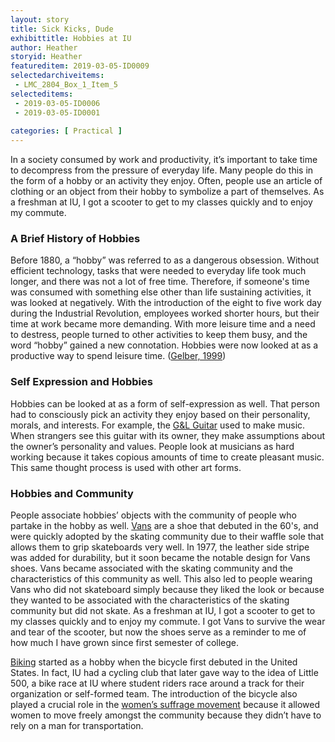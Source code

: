 ```yaml
---
layout: story
title: Sick Kicks, Dude
exhibittitle: Hobbies at IU 
author: Heather
storyid: Heather
featureditem: 2019-03-05-ID0009
selectedarchiveitems:
 - LMC_2804_Box_1_Item_5
selecteditems:
 - 2019-03-05-ID0006
 - 2019-03-05-ID0001
 
categories: [ Practical ]
---
```


In a society consumed by work and productivity, it’s important to take time to decompress from the pressure of everyday life. Many people do this in the form of a hobby or an activity they enjoy. Often, people use an article of clothing or an object from their hobby to symbolize a part of themselves. As a freshman at IU, I got a scooter to get to my classes quickly and to enjoy my commute.

### A Brief History of Hobbies

Before 1880, a “hobby” was referred to as a dangerous obsession. Without efficient technology, tasks that were needed to everyday life took much longer, and there was not a lot of free time. Therefore, if someone's time was consumed with something else other than life sustaining activities, it was looked at negatively. With the introduction of the eight to five work day during the Industrial Revolution, employees worked shorter hours, but their time at work became more demanding. With more leisure time and a need to destress, people turned to other activities to keep them busy, and the word “hobby” gained a new connotation. Hobbies were now looked at as a productive way to spend leisure time. ([Gelber, 1999](https://books.google.com/books?hl=en&lr=&id=Cda_QMSGK3sC&oi=fnd&pg=PR9&dq=+Gelber+S+M.+%27%E2%80%99Hobbies:+leisure+and+the+Culture+of+Work+in+America%E2%80%99%E2%80%99+Columbia+University+Press,+1999,+p.+11.+&ots=fZiMxf_YAv&sig=ARUiOMrHujP6Tu2FxqX9g5Xb4bg#v=onepage&q&f=false))

### Self Expression and Hobbies

Hobbies can be looked at as a form of self-expression as well. That person had to consciously pick an activity they enjoy based on their personality, morals, and interests. For example, the [G&L Guitar](https://iubhistoryharvest.github.io/items/2019-03-05-ID0004.htmlis) used to make music. When strangers see this guitar with its owner, they make assumptions about the owner’s personality and values. People look at musicians as hard working because it takes copious amounts of time to create pleasant music. This same thought process is used with other art forms.

### Hobbies and Community

People associate hobbies’ objects with the community of people who partake in the hobby as well. [Vans](https://iubhistoryharvest.github.io/items/2019-03-05-ID0009.html) are a shoe that debuted in the 60's, and were quickly adopted by the skating community due to their waffle sole that allows them to grip skateboards very well. In 1977, the leather side stripe was added for durability, but it soon became the notable design for Vans shoes. Vans became associated with the skating community and the characteristics of this community as well. This also led to people wearing Vans who did not skateboard simply because they liked the look or because they wanted to be associated with the characteristics of the skating community but did not skate. As a freshman at IU, I got a scooter to get to my classes quickly and to enjoy my commute. I got Vans to survive the wear and tear of the scooter, but now the shoes serve as a reminder to me of how much I have grown since first semester of college.

[Biking](https://iubhistoryharvest.github.io/archiveitems/CyclingClubPostcard.html) started as a hobby when the bicycle first debuted in the United States. In fact, IU had a cycling club that later gave way to the idea of Little 500, a bike race at IU where student riders race around a track for their organization or self-formed team. The introduction of the bicycle also played a crucial role in the [women’s suffrage movement](https://www.womenshistory.org/articles/pedaling-path-freedom) because it allowed women to move freely amongst the community because they didn’t have to rely on a man for transportation.


